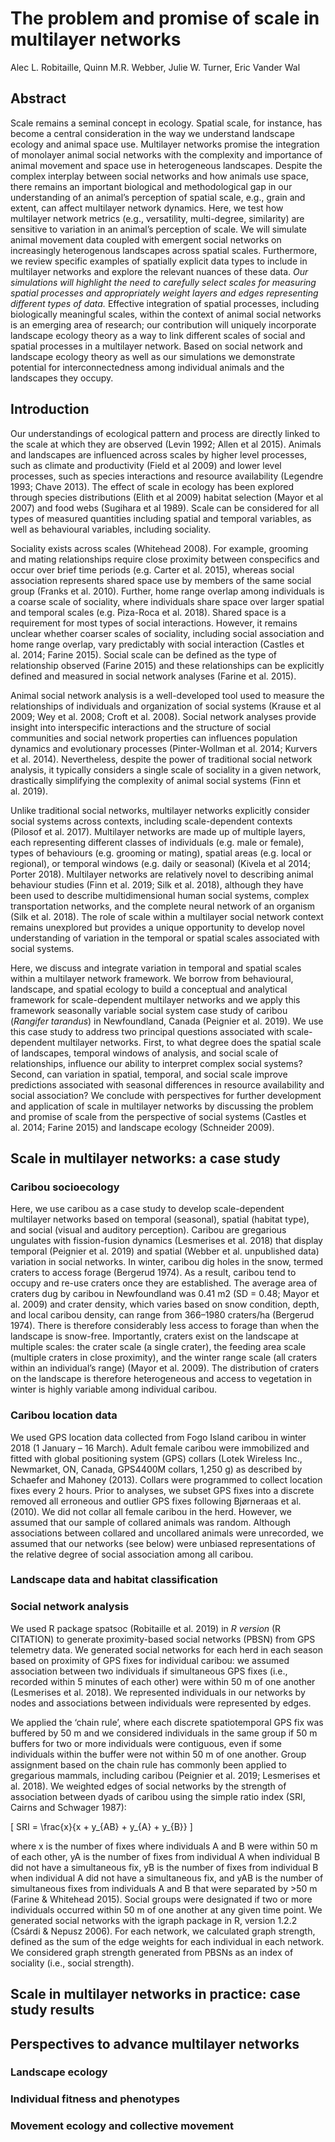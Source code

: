 The problem and promise of scale in multilayer networks
================
Alec L. Robitaille, Quinn M.R. Webber, Julie W. Turner, Eric Vander Wal

## Abstract

Scale remains a seminal concept in ecology. Spatial scale, for instance,
has become a central consideration in the way we understand landscape
ecology and animal space use. Multilayer networks promise the
integration of monolayer animal social networks with the complexity and
importance of animal movement and space use in heterogeneous landscapes.
Despite the complex interplay between social networks and how animals
use space, there remains an important biological and methodological gap
in our understanding of an animal’s perception of spatial scale, e.g.,
grain and extent, can affect multilayer network dynamics. Here, we test
how multilayer network metrics (e.g., versatility, multi-degree,
similarity) are sensitive to variation in an animal’s perception of
scale. We will simulate animal movement data coupled with emergent
social networks on increasingly heterogenous landscapes across spatial
scales. Furthermore, we review specific examples of spatially explicit
data types to include in multilayer networks and explore the relevant
nuances of these data. *Our simulations will highlight the need to
carefully select scales for measuring spatial processes and
appropriately weight layers and edges representing different types of
data.* Effective integration of spatial processes, including
biologically meaningful scales, within the context of animal social
networks is an emerging area of research; our contribution will uniquely
incorporate landscape ecology theory as a way to link different scales
of social and spatial processes in a multilayer network. Based on social
network and landscape ecology theory as well as our simulations we
demonstrate potential for interconnectedness among individual animals
and the landscapes they occupy.

## Introduction

Our understandings of ecological pattern and process are directly linked
to the scale at which they are observed (Levin 1992; Allen et al 2015).
Animals and landscapes are influenced across scales by higher level
processes, such as climate and productivity (Field et al 2009) and lower
level processes, such as species interactions and resource availability
(Legendre 1993; Chave 2013). The effect of scale in ecology has been
explored through species distributions (Elith et al 2009) habitat
selection (Mayor et al 2007) and food webs (Sugihara et al 1989). Scale
can be considered for all types of measured quantities including spatial
and temporal variables, as well as behavioural variables, including
sociality.

Sociality exists across scales (Whitehead 2008). For example, grooming
and mating relationships require close proximity between conspecifics
and occur over brief time periods (e.g. Carter et al. 2015), whereas
social association represents shared space use by members of the same
social group (Franks et al. 2010). Further, home range overlap among
individuals is a coarse scale of sociality, where individuals share
space over larger spatial and temporal scales (e.g. Piza-Roca et
al. 2018). Shared space is a requirement for most types of social
interactions. However, it remains unclear whether coarser scales of
sociality, including social association and home range overlap, vary
predictably with social interaction (Castles et al. 2014; Farine 2015).
Social scale can be defined as the type of relationship observed (Farine
2015) and these relationships can be explicitly defined and measured in
social network analyses (Farine et al. 2015).

Animal social network analysis is a well-developed tool used to measure
the relationships of individuals and organization of social systems
(Krause et al 2009; Wey et al. 2008; Croft et al. 2008). Social network
analyses provide insight into interspecific interactions and the
structure of social communities and social network properties can
influences population dynamics and evolutionary processes
(Pinter-Wollman et al. 2014; Kurvers et al. 2014). Nevertheless, despite
the power of traditional social network analysis, it typically considers
a single scale of sociality in a given network, drastically simplifying
the complexity of animal social systems (Finn et al. 2019).

Unlike traditional social networks, multilayer networks explicitly
consider social systems across contexts, including scale-dependent
contexts (Pilosof et al. 2017). Multilayer networks are made up of
multiple layers, each representing different classes of individuals
(e.g. male or female), types of behaviours (e.g. grooming or mating),
spatial areas (e.g. local or regional), or temporal windows (e.g. daily
or seasonal) (Kivela et al 2014; Porter 2018). Multilayer networks are
relatively novel to describing animal behaviour studies (Finn et
al. 2019; Silk et al. 2018), although they have been used to describe
multidimensional human social systems, complex transportation networks,
and the complete neural network of an organism (Silk et al. 2018). The
role of scale within a multilayer social network context remains
unexplored but provides a unique opportunity to develop novel
understanding of variation in the temporal or spatial scales associated
with social systems.

Here, we discuss and integrate variation in temporal and spatial scales
within a multilayer network framework. We borrow from behavioural,
landscape, and spatial ecology to build a conceptual and analytical
framework for scale-dependent multilayer networks and we apply this
framework seasonally variable social system case study of caribou
(*Rangifer tarandus*) in Newfoundland, Canada (Peignier et al. 2019). We
use this case study to address two principal questions associated with
scale-dependent multilayer networks. First, to what degree does the
spatial scale of landscapes, temporal windows of analysis, and social
scale of relationships, influence our ability to interpret complex
social systems? Second, can variation in spatial, temporal, and social
scale improve predictions associated with seasonal differences in
resource availability and social association? We conclude with
perspectives for further development and application of scale in
multilayer networks by discussing the problem and promise of scale from
the perspective of social systems (Castles et al. 2014; Farine 2015) and
landscape ecology (Schneider 2009).

## Scale in multilayer networks: a case study

### Caribou socioecology

Here, we use caribou as a case study to develop scale-dependent
multilayer networks based on temporal (seasonal), spatial (habitat
type), and social (visual and auditory perception). Caribou are
gregarious ungulates with fission-fusion dynamics (Lesmerises et
al. 2018) that display temporal (Peignier et al. 2019) and spatial
(Webber et al. unpublished data) variation in social networks. In
winter, caribou dig holes in the snow, termed craters to access forage
(Bergerud 1974). As a result, caribou tend to occupy and re-use craters
once they are established. The average area of craters dug by caribou in
Newfoundland was 0.41 m2 (SD = 0.48; Mayor et al. 2009) and crater
density, which varies based on snow condition, depth, and local caribou
density, can range from 366–1980 craters/ha (Bergerud 1974). There is
therefore considerably less access to forage than when the landscape is
snow-free. Importantly, craters exist on the landscape at multiple
scales: the crater scale (a single crater), the feeding area scale
(multiple craters in close proximity), and the winter range scale (all
craters within an individual’s range) (Mayor et al. 2009). The
distribution of craters on the landscape is therefore heterogeneous and
access to vegetation in winter is highly variable among individual
caribou.

### Caribou location data

We used GPS location data collected from Fogo Island caribou in winter
2018 (1 January – 16 March). Adult female caribou were immobilized and
fitted with global positioning system (GPS) collars (Lotek Wireless
Inc., Newmarket, ON, Canada, GPS4400M collars, 1,250 g) as described by
Schaefer and Mahoney (2013). Collars were programmed to collect location
fixes every 2 hours. Prior to analyses, we subset GPS fixes into a
discrete removed all erroneous and outlier GPS fixes following
Bjørneraas et al. (2010). We did not collar all female caribou in the
herd. However, we assumed that our sample of collared animals was
random. Although associations between collared and uncollared animals
were unrecorded, we assumed that our networks (see below) were unbiased
representations of the relative degree of social association among all
caribou.

### Landscape data and habitat classification

### Social network analysis

We used R package spatsoc (Robitaille et al. 2019) in *R version* (R
CITATION) to generate proximity-based social networks (PBSN) from GPS
telemetry data. We generated social networks for each herd in each
season based on proximity of GPS fixes for individual caribou: we
assumed association between two individuals if simultaneous GPS fixes
(i.e., recorded within 5 minutes of each other) were within 50 m of one
another (Lesmerises et al. 2018). We represented individuals in our
networks by nodes and associations between individuals were represented
by edges.

We applied the ‘chain rule’, where each discrete spatiotemporal GPS fix
was buffered by 50 m and we considered individuals in the same group if
50 m buffers for two or more individuals were contiguous, even if some
individuals within the buffer were not within 50 m of one another. Group
assignment based on the chain rule has commonly been applied to
gregarious mammals, including caribou (Peignier et al. 2019; Lesmerises
et al. 2018). We weighted edges of social networks by the strength of
association between dyads of caribou using the simple ratio index (SRI,
Cairns and Schwager 1987):

\[ SRI = \frac{x}{x + y_{AB} + y_{A} + y_{B}} \]

where x is the number of fixes where individuals A and B were within 50
m of each other, yA is the number of fixes from individual A when
individual B did not have a simultaneous fix, yB is the number of fixes
from individual B when individual A did not have a simultaneous fix, and
yAB is the number of simultaneous fixes from individuals A and B that
were separated by \>50 m (Farine & Whitehead 2015). Social groups were
designated if two or more individuals occurred within 50 m of one
another at any given time point. We generated social networks with the
igraph package in R, version 1.2.2 (Csárdi & Nepusz 2006). For each
network, we calculated graph strength, defined as the sum of the edge
weights for each individual in each network. We considered graph
strength generated from PBSNs as an index of sociality (i.e., social
strength).

## Scale in multilayer networks in practice: case study results

## Perspectives to advance multilayer networks

### Landscape ecology

### Individual fitness and phenotypes

### Movement ecology and collective movement
